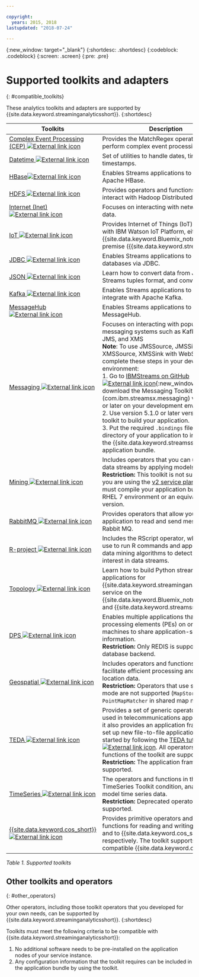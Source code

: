 ```yaml
---

copyright:
  years: 2015, 2018
lastupdated: "2018-07-24"

---
```


<!-- Attribute definitions -->
{:new_window: target="_blank"}
{:shortdesc: .shortdesc}
{:codeblock: .codeblock}
{:screen: .screen}
{:pre: .pre}

# Supported toolkits and adapters
{: #compatible_toolkits}

These analytics toolkits and adapters are supported by {{site.data.keyword.streaminganalyticsshort}}.
{:shortdesc}

| Toolkits                        | Description							                  |
| --------------------------------| --------------------------|
| [Complex Event Processing (CEP) ![External link icon](../../icons/launch-glyph.svg "External link icon")](https://ibm.co/2zOwODa)    |	Provides the MatchRegex operator to perform complex event processing.  		 |
| [Datetime ![External link icon](../../icons/launch-glyph.svg "External link icon")](https://ibmstreams.github.io/streamsx.datetime/)	|	Set of utilities to handle dates, times, and timestamps.	 |
| [HBase![External link icon](../../icons/launch-glyph.svg "External link icon")](http://ibmstreams.github.io/streamsx.hbase/)        | Enables Streams applications to connect to Apache HBase.	 	   |
| [HDFS ![External link icon](../../icons/launch-glyph.svg "External link icon")](http://ibmstreams.github.io/streamsx.hdfs/)          | Provides operators and functions that interact with Hadoop Distributed File System.	|
| [Internet (Inet) ![External link icon](../../icons/launch-glyph.svg "External link icon")](http://ibmstreams.github.io/streamsx.inet)|  Focuses on interacting with network hosted data.				       |
| [IoT ![External link icon](../../icons/launch-glyph.svg "External link icon")](http://ibmstreams.github.io/streamsx.iot/)            | Provides Internet of Things (IoT) integration with IBM Watson IoT Platform, either in {{site.data.keyword.Bluemix_notm}} or on-premise ({{site.data.keyword.streamsshort}}). |
| [JDBC ![External link icon](../../icons/launch-glyph.svg "External link icon")](http://ibmstreams.github.io/streamsx.jdbc/)          | Enables Streams applications to work with databases via JDBC.		   |
| [JSON ![External link icon](../../icons/launch-glyph.svg "External link icon")](http://ibmstreams.github.io/streamsx.json/)          | Learn how to convert data from JSON to Streams tuples format, and conversely.   		|
| [Kafka ![External link icon](../../icons/launch-glyph.svg "External link icon")](https://ibmstreams.github.io/streamsx.kafka/)       | Enables Streams applications to easily integrate with Apache Kafka. 	 |
| [MessageHub ![External link icon](../../icons/launch-glyph.svg "External link icon")](https://ibmstreams.github.io/streamsx.messagehub/) | Enables Streams applications to work with MessageHub.			     |
| [Messaging ![External link icon](../../icons/launch-glyph.svg "External link icon")](https://ibmstreams.github.io/streamsx.messaging/)   |  	Focuses on interacting with popular messaging systems such as Kafka, MQTT, JMS, and XMS	<br>**Note**: To use JMSSource, JMSSink, XMSSource, XMSSink with WebSphere MQ, complete these steps in your development environment: <br>1. Go to [IBMStreams on GitHub ![External link icon](../../icons/launch-glyph.svg "External link icon")](https://github.com/IBMStreams){:new_window} and download the Messaging Toolkit (com.ibm.streamsx.messaging) version 3.0.0 or later on your development environment.<br>2. Use version 5.1.0 or later version of the toolkit to build your application.<br>3. Put the required `.bindings` file in the `/etc` directory of your application to include it in the {{site.data.keyword.streamsshort}} application bundle.	    |
| [Mining ![External link icon](../../icons/launch-glyph.svg "External link icon")](https://ibm.co/2y3i5au)              	   	            |  Includes operators that you can use to mine data streams by applying models. <br> **Restriction:** This toolkit is not supported if you are using the [v2 service plans](/docs/services/StreamingAnalytics/service_plans.html), since you must compile your application bundle in a RHEL 7 environment or an equivalent CentOS version. 	     |
| [RabbitMQ ![External link icon](../../icons/launch-glyph.svg "External link icon")](https://ibmstreams.github.io/streamsx.rabbitmq/)     |  Provides operators that allow your Streams application to read and send messages from Rabbit MQ.  |
| [R-project ![External link icon](../../icons/launch-glyph.svg "External link icon")](https://ibm.co/2h7D9lu)          	   	              |   Includes the RScript operator, which you can use to run R commands and apply complex data mining algorithms to detect patterns of interest in data streams.			     |
| [Topology ![External link icon](../../icons/launch-glyph.svg "External link icon")](http://ibmstreams.github.io/streamsx.topology/)      |  Learn how to build Python streaming applications for {{site.data.keyword.streaminganalyticsshort}} service on the {{site.data.keyword.Bluemix_notm}} platform and {{site.data.keyword.streamsshort}}.		     |
| [DPS ![External link icon](../../icons/launch-glyph.svg "External link icon")](http://ibmstreams.github.io/streamsx.dps/) |	 Enables multiple applications that are running processing elements (PEs) on one or more machines to share application-specific state information.<br>**Restriction:** Only REDIS is supported as database backend.	| 	 	 	
| [Geospatial ![External link icon](../../icons/launch-glyph.svg "External link icon")](https://ibm.co/2h9x0VR) 	     |	Includes operators and functions that facilitate efficient processing and indexing of location data.<br>**Restriction:** Operators that use shared map mode are not supported (`MapStore`, `PointMapMatcher` in shared map mode).		 |
| [TEDA ![External link icon](../../icons/launch-glyph.svg "External link icon")](https://ibm.co/2z9DS00)	   | 	Provides a set of generic operators that is used in telecommunications applications, and it also provides an application framework to set up new file-to-file applications. Get started by following the [TEDA tutorials ![External link icon](../../icons/launch-glyph.svg "External link icon")](http://ibmstreams.github.io/streamsx.tutorial.teda/). All operators and functions of the toolkit are supported. <br>**Restriction:** The application framework is not supported.	 	 |
| [TimeSeries ![External link icon](../../icons/launch-glyph.svg "External link icon")](https://ibm.co/2zEPILZ)	 	  | The operators and functions in the TimeSeries Toolkit condition, analyze, and model time series data. <br>**Restriction:** Deprecated operators are not supported.	   |
| [{{site.data.keyword.cos_short}} ![External link icon](../../icons/launch-glyph.svg "External link icon")](https://bit.ly/2Ggp03T)	 	  | Provides primitive operators and native functions for reading and writing data from and to {{site.data.keyword.cos_short}} respectively. The toolkit supports S3 compatible {{site.data.keyword.cos_short}}.	   |

*Table 1. Supported toolkits*

## Other toolkits and operators
{: #other_operators}

Other operators, including those toolkit operators that you developed for your own needs, can be supported by {{site.data.keyword.streaminganalyticsshort}}.
{:shortdesc}

Toolkits must meet the following criteria to be compatible with {{site.data.keyword.streaminganalyticsshort}}:

1. No additional software needs to be pre-installed on the application nodes of your service instance.
2. Any configuration information that the toolkit requires can be included in the application bundle by using the toolkit.
